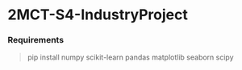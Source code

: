 # 2MCT-S4-IndustryProject

### Requirements

>pip install numpy scikit-learn pandas matplotlib seaborn scipy